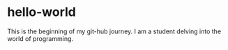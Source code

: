 # hello-world
This is the beginning of my git-hub journey.
I am a student delving into the world of programming.
